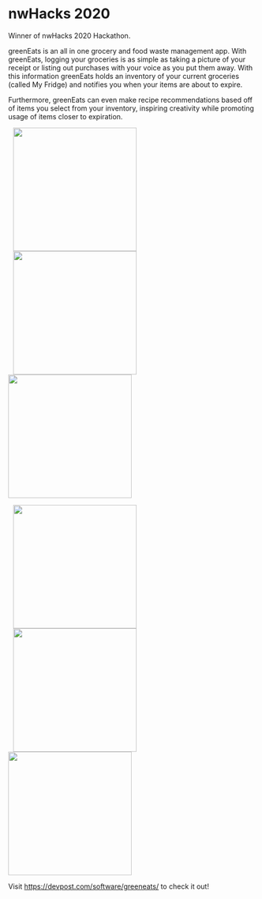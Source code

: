 # nwHacks 2020
Winner of nwHacks 2020 Hackathon.

greenEats is an all in one grocery and food waste management app. With greenEats, logging your groceries is as simple as taking a picture of your receipt or listing out purchases with your voice as you put them away. With this information greenEats holds an inventory of your current groceries (called My Fridge) and notifies you when your items are about to expire. 

Furthermore, greenEats can even make recipe recommendations based off of items you select from your inventory, inspiring creativity while promoting usage of items closer to expiration.

<p float="left">
  <img src="https://challengepost-s3-challengepost.netdna-ssl.com/photos/production/software_photos/000/909/198/datas/original.png"   width="250" hspace="10"/>
  <img src="https://challengepost-s3-challengepost.netdna-ssl.com/photos/production/software_photos/000/909/200/datas/gallery.jpg"   width="250" hspace="10" /> 
  <img src="https://challengepost-s3-challengepost.netdna-ssl.com/photos/production/software_photos/000/909/197/datas/gallery.jpg"  width="250" />
  
</p>
<p float="left">
 <img src="https://challengepost-s3-challengepost.netdna-ssl.com/photos/production/software_photos/000/909/257/datas/gallery.jpg" 
      width="250" hspace="10"/> 
  <img src="https://challengepost-s3-challengepost.netdna-ssl.com/photos/production/software_photos/000/909/199/datas/gallery.jpg" 
 width="250" hspace="10"/>
  <img src="https://challengepost-s3-challengepost.netdna-ssl.com/photos/production/software_photos/000/909/294/datas/gallery.jpg"  width="250" />
  </p>


Visit https://devpost.com/software/greeneats/ to check it out!
